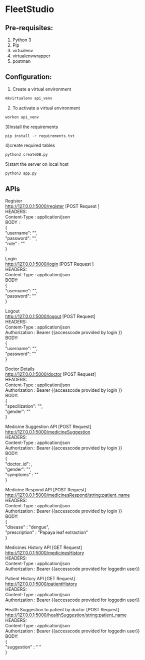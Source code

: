 # FleetStudio

## Pre-requisites:
1) Python 3
2) Pip
3) virtualenv
4) virtualenvwrapper
5) postman 

## Configuration:
1) Create a virtual environment 
```sh
mkvirtualenv api_venv
```
2) To activate a virtual environment
```sh
workon api_venv
```
3)Install the requirements
```sh
pip install -r requirements.txt
```
4)create required tables
```sh
python3 createDB.py
```
5)start the server on local host
```
python3 app.py
```

## APIs
Register  
http://127.0.0.1:5000/register                        [POST Request ]  
HEADERS:  
Content-Type : application/json  
BODY :  
{  
	"username": "",  
	"password": "",  
	"role" : ""  
}

Login  
http://127.0.0.1:5000/login                           [POST Request ]  
HEADERS:  
Content-Type : application/json  
BODY:  
{  
	"username": "",  
	"password": ""  
}  


Logout  
http://127.0.0.1:5000/logout                           [POST Request]  
HEADERS:  
Content-Type : application/json  
Authorization : Bearer {{accesscode provided by login }}  
BODY:  
{  
	"username": "",  
	"password": ""     	
}  

Doctor Details  
http://127.0.0.1:5000/doctor			      [POST Request]  
HEADERS:  
Content-Type : application/json  
Authorization : Bearer {{accesscode provided by login }}  
BODY:  
{  
	"specilization": "",  
	"gender": ""  
}  

Medicine Suggestion API                                 [POST Request]  
http://127.0.0.1:5000/medicineSuggestion  
HEADERS:    
Content-Type : application/json    
Authorization : Bearer {{accesscode provided by login }}   
BODY:   
{  
	"doctor_id": ,   
	"gender": "",  
	"symptoms" : ""  
}  

Medicine Respond API                                     [POST Request]  
http://127.0.0.1:5000/medicinesRespond/<string:patient_name>  
HEADERS:  
Content-Type : application/json  
Authorization : Bearer {{accesscode provided by login }}  
BODY:  
{  
	"disease" : "dengue",  
	"prescription" : "Papaya leaf extraction"  
}  

Medicines History API                                     [GET Request]  
http://127.0.0.1:5000/medicinesHistory  
HEADERS:  
Content-Type : application/json  
Authorization : Bearer {{accesscode provided for loggedin user}}  

Patient History API                                       [GET Request]  
http://127.0.0.1:5000/patientHistory  
HEADERS:  
Content-Type : application/json  
Authorization : Bearer {{accesscode provided for loggedin user}}  


Health Suggestion to patient by doctor                    [POST Request]  
http://127.0.0.1:5000/healthSuggestion/<string:patient_name>  
HEADERS:  
Content-Type : application/json  
Authorization : Bearer {{accesscode provided for loggedin user}}  
BODY:  
{  
	"suggestion" : " "  
}  










